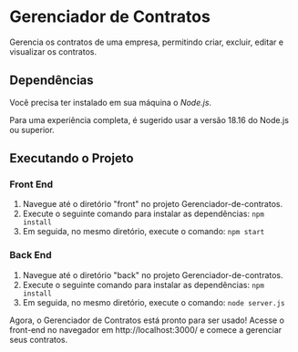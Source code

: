 # Gerenciador de Contratos

Gerencia os contratos de uma empresa, permitindo criar, excluir, editar e visualizar os contratos.

## Dependências

Você precisa ter instalado em sua máquina o _Node.js_. 

Para uma experiência completa, é sugerido usar a versão 18.16 do Node.js ou superior.

## Executando o Projeto

### Front End

1. Navegue até o diretório "front" no projeto Gerenciador-de-contratos.
2. Execute o seguinte comando para instalar as dependências: `npm install`
3. Em seguida, no mesmo diretório, execute o comando: `npm start`


### Back End

1. Navegue até o diretório "back" no projeto Gerenciador-de-contratos.
2. Execute o seguinte comando para instalar as dependências: `npm install`
3. Em seguida, no mesmo diretório, execute o comando: `node server.js`


Agora, o Gerenciador de Contratos está pronto para ser usado! Acesse o front-end no navegador em http://localhost:3000/ e comece a gerenciar seus contratos.
